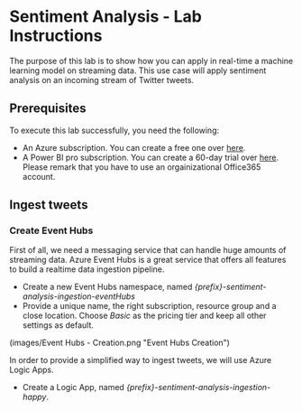# Sentiment Analysis - Lab Instructions
The purpose of this lab is to show how you can apply in real-time a machine learning model on streaming data.  This use case will apply sentiment analysis on an incoming stream of Twitter tweets.

## Prerequisites
To execute this lab successfully, you need the following:
* An Azure subscription.  You can create a free one over [here](https://azure.microsoft.com/en-us/free/).
* A Power BI pro subscription.  You can create a 60-day trial over [here](https://signup.microsoft.com/signup?sku=a403ebcc-fae0-4ca2-8c8c-7a907fd6c235&email&ru=https%3A%2F%2Fapp.powerbi.com%3Fpbi_source%3Dweb%26redirectedFromSignup%3D1%26noSignUpCheck%3D1).  Please remark that you have to use an orgainizational Office365 account.

## Ingest tweets
### Create Event Hubs
First of all, we need a messaging service that can handle huge amounts of streaming data.  Azure Event Hubs is a great service that offers all features to build a realtime data ingestion pipeline.
* Create a new Event Hubs namespace, named _{prefix}-sentiment-analysis-ingestion-eventHubs_
* Provide a unique name, the right subscription, resource group and a close location.  Choose _Basic_ as the pricing tier and keep all other settings as default.

(images/Event Hubs - Creation.png "Event Hubs Creation")

In order to provide a simplified way to ingest tweets, we will use Azure Logic Apps.
* Create a Logic App, named _{prefix}-sentiment-analysis-ingestion-happy_.



